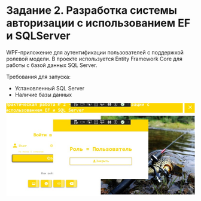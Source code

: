 <h1>Задание 2. Разработка системы авторизации с использованием EF и SQLServer</h1>
<p>
  WPF-приложение для аутентификации пользователей с поддержкой ролевой модели.
  В проекте используется Entity Framework Core для работы с базой данных SQL Server.
</p>
<p>
  Требования для запуска:
  <ul>
    <li>Установленный SQL Server</li>
    <li>Наличие базы данных</li>
  </ul>
</p>

<img src="screenshots/1.jpg" alt="Интерфейс системы авторизации">
